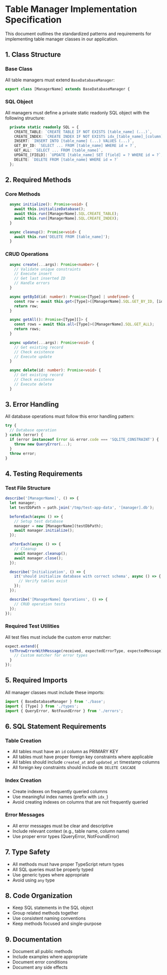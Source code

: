 # Table Manager Implementation Specification

This document outlines the standardized patterns and requirements for implementing table manager classes in our application.

## 1. Class Structure

### Base Class
All table managers must extend `BaseDatabaseManager`:
```typescript
export class [ManagerName] extends BaseDatabaseManager {
```

### SQL Object
All managers must define a private static readonly SQL object with the following structure:
```typescript
  private static readonly SQL = {
    CREATE_TABLE: `CREATE TABLE IF NOT EXISTS [table_name] (...)`,
    CREATE_INDEX: `CREATE INDEX IF NOT EXISTS idx_[table_name]_[column] ON [table_name] ([column])`,
    INSERT: `INSERT INTO [table_name] (...) VALUES (...)`,
    GET_BY_ID: `SELECT ... FROM [table_name] WHERE id = ?`,
    GET_ALL: `SELECT ... FROM [table_name]`,
    UPDATE_[FIELD]: `UPDATE [table_name] SET [field] = ? WHERE id = ?`,
    DELETE: `DELETE FROM [table_name] WHERE id = ?`
  };
```

## 2. Required Methods

### Core Methods
```typescript
  async initialize(): Promise<void> {
    await this.initializeDatabase();
    await this.run([ManagerName].SQL.CREATE_TABLE);
    await this.run([ManagerName].SQL.CREATE_INDEX);
  }

  async cleanup(): Promise<void> {
    await this.run('DELETE FROM [table_name]');
  }
```

### CRUD Operations
```typescript
  async create(...args): Promise<number> {
    // Validate unique constraints
    // Execute insert
    // Get last inserted ID
    // Handle errors
  }

  async getById(id: number): Promise<[Type] | undefined> {
    const row = await this.get<[Type]>([ManagerName].SQL.GET_BY_ID, [id]);
    return row;
  }

  async getAll(): Promise<[Type][]> {
    const rows = await this.all<[Type]>([ManagerName].SQL.GET_ALL);
    return rows;
  }

  async update(...args): Promise<void> {
    // Get existing record
    // Check existence
    // Execute update
  }

  async delete(id: number): Promise<void> {
    // Get existing record
    // Check existence
    // Execute delete
  }
```

## 3. Error Handling

All database operations must follow this error handling pattern:
```typescript
try {
  // Database operation
} catch (error) {
  if (error instanceof Error && error.code === 'SQLITE_CONSTRAINT') {
    throw new QueryError(...);
  }
  throw error;
}
```

## 4. Testing Requirements

### Test File Structure
```typescript
describe('[ManagerName]', () => {
  let manager;
  let testDbPath = path.join('/tmp/test-app-data', '[manager].db');

  beforeEach(async () => {
    // Setup test database
    manager = new [ManagerName](testDbPath);
    await manager.initialize();
  });

  afterEach(async () => {
    // Cleanup
    await manager.cleanup();
    await manager.close();
  });

  describe('Initialization', () => {
    it('should initialize database with correct schema', async () => {
      // Verify tables exist
    });
  });

  describe('[ManagerName] Operations', () => {
    // CRUD operation tests
  });
});
```

### Required Test Utilities
All test files must include the custom error matcher:
```typescript
expect.extend({
  toThrowErrorWithMessage(received, expectedErrorType, expectedMessage) {
    // Custom matcher for error types
  }
});
```

## 5. Required Imports

All manager classes must include these imports:
```typescript
import { BaseDatabaseManager } from './base';
import { [Type] } from './types';
import { QueryError, NotFoundError } from './errors';
```

## 6. SQL Statement Requirements

### Table Creation
- All tables must have an `id` column as PRIMARY KEY
- All tables must have proper foreign key constraints where applicable
- All tables should include `created_at` and `updated_at` timestamp columns
- All foreign key constraints should include `ON DELETE CASCADE`

### Index Creation
- Create indexes on frequently queried columns
- Use meaningful index names (prefix with `idx_`)
- Avoid creating indexes on columns that are not frequently queried

### Error Messages
- All error messages must be clear and descriptive
- Include relevant context (e.g., table name, column name)
- Use proper error types (QueryError, NotFoundError)

## 7. Type Safety

- All methods must have proper TypeScript return types
- All SQL queries must be properly typed
- Use generic types where appropriate
- Avoid using `any` type

## 8. Code Organization

- Keep SQL statements in the SQL object
- Group related methods together
- Use consistent naming conventions
- Keep methods focused and single-purpose

## 9. Documentation

- Document all public methods
- Include examples where appropriate
- Document error conditions
- Document any side effects
